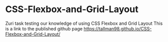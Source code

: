 # CSS-Flexbox-and-Grid-Layout
Zuri task testing our knowledge of using CSS Flexbox and Grid Layout
This is a link to the published github page 
https://tallman98.github.io/CSS-Flexbox-and-Grid-Layout/
